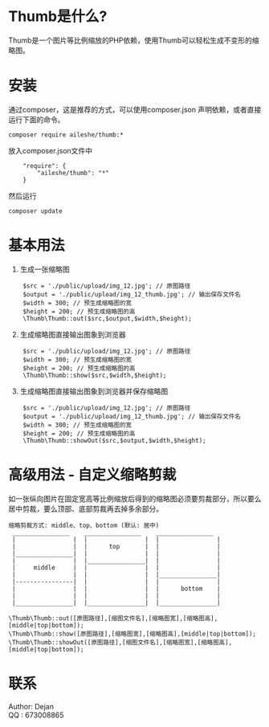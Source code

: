 # Thumb是什么?
Thumb是一个图片等比例缩放的PHP依赖，使用Thumb可以轻松生成不变形的缩略图。

# 安装
通过composer，这是推荐的方式，可以使用composer.json 声明依赖，或者直接运行下面的命令。
```
composer require aileshe/thumb:*
```
放入composer.json文件中
```
    "require": {
        "aileshe/thumb": "*"
    }
```
然后运行
```
composer update
```

# 基本用法
1) 生成一张缩略图
```
    $src = './public/upload/img_12.jpg'; // 原图路径
    $output = './public/upload/img_12_thumb.jpg'; // 输出保存文件名
    $width = 300; // 预生成缩略图的宽
    $height = 200; // 预生成缩略图的高
    \Thumb\Thumb::out($src,$output,$width,$height);
```
2) 生成缩略图直接输出图象到浏览器
```
    $src = './public/upload/img_12.jpg'; // 原图路径
    $width = 300; // 预生成缩略图的宽
    $height = 200; // 预生成缩略图的高
    \Thumb\Thumb::show($src,$width,$height);
```
3) 生成缩略图直接输出图象到浏览器并保存缩略图
```
    $src = './public/upload/img_12.jpg'; // 原图路径
    $output = './public/upload/img_12_thumb.jpg'; // 输出保存文件名
    $width = 300; // 预生成缩略图的宽
    $height = 200; // 预生成缩略图的高
    \Thumb\Thumb::showOut($src,$output,$width,$height);
```
# 高级用法 - 自定义缩略剪裁
如一张纵向图片在固定宽高等比例缩放后得到的缩略图必须要剪裁部分，所以要么居中剪裁，要么顶部、底部剪裁再去掉多余部分。
```
缩略剪裁方式: middle、top、bottom (默认: 居中)
 ________________    ________________    ________________
 |                |  |                |  |                |
 |                |  |      top       |  |                |
 |________________|  |                |  |                |
 |                |  |________________|  |                |
 |     middle     |  |                |  |                |
 |                |  |                |  |________________|
 |----------------|  |                |  |                |
 |                |  |                |  |      bottom    |
 |                |  |                |  |                |
 |________________|  |________________|  |________________|

\Thumb\Thumb::out([原图路径],[缩图文件名],[缩略图宽],[缩略图高],[middle|top|bottom]);
\Thumb\Thumb::show([原图路径],[缩略图宽],[缩略图高],[middle|top|bottom]);
\Thumb\Thumb::showOut([原图路径],[缩图文件名],[缩略图宽],[缩略图高],[middle|top|bottom]);

```
# 联系
Author: Dejan  
QQ : 673008865   
